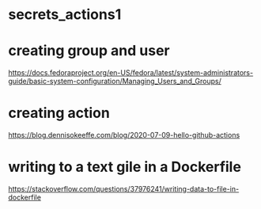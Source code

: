 # secrets_actions1

# creating group and user

https://docs.fedoraproject.org/en-US/fedora/latest/system-administrators-guide/basic-system-configuration/Managing_Users_and_Groups/

# creating action

https://blog.dennisokeeffe.com/blog/2020-07-09-hello-github-actions

# writing to a text gile in a Dockerfile

https://stackoverflow.com/questions/37976241/writing-data-to-file-in-dockerfile
